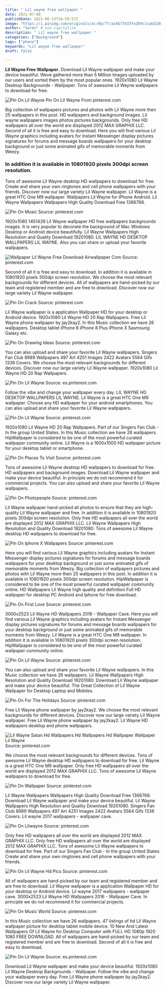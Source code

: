 ```yaml
---
title: " Lil wayne free wallpaper "
date: 2021-07-08
publishDate: 2021-06-13T16:58:57Z
image: "https://i.pinimg.com/originals/ac/6b/77/ac6b77d33fe269c1cab52d8dbcb0089b.jpg"
author: "Soren" # use capitalize
description: " Lil wayne free wallpaper "
categories: ["Background"]
tags: ["phone"]
keywords: "Lil wayne free wallpaper"
draft: false

---
```



**Lil Wayne Free Wallpaper**. Download Lil Wayne wallpaper and make your device beautiful. Weve gathered more than 5 Million Images uploaded by our users and sorted them by the most popular ones. 1920x1080 Lil Wayne Desktop Backgrounds - Wallpaper. Tons of awesome Lil Wayne wallpapers to download for free.

![Pin On Lil Wayne](https://i.pinimg.com/236x/d3/43/6d/d3436dfe1f89878ca8a7553c8dcc04e1.jpg "Pin On Lil Wayne")
Pin On Lil Wayne From pinterest.com


Big collection of wallpapers pictures and photos with Lil Wayne more then 25 wallpapers in this post. HD wallpapers and background images. Lil wayne wallpapers images photos pictures backgrounds. Only free HD wallpapers all over the world are displayed 2012 MAX GRAPHIX LLC. Second of all it is free and easy to download. Here you will find various Lil Wayne graphics including avatars for Instant Messenger display pictures signatures for forums and message boards wallpapers for your desktop background or just some animated gifs of memorable moments from Weezy.

### In addition it is available in 10801920 pixels 300dpi screen resolution.

Tons of awesome Lil Wayne desktop HD wallpapers to download for free. Create and share your own ringtones and cell phone wallpapers with your friends. Discover now our large variety Lil Wayne wallpaper. Lil Wayne is a great HTC One M9 wallpaper. Wallpapers Lil Wayne for iPhone Android. Lil Wayne Wallpapers Wallpapers High Quality Download Free 1366768.


![Pin On Music](https://i.pinimg.com/originals/12/bc/68/12bc68b3c527125c80cbbc415a03820e.jpg "Pin On Music")
Source: pinterest.com

1920x1080 1451426 Lil Wayne wallpaper HD free wallpapers backgrounds images. It is very popular to decorate the background of Mac Windows Desktop or Android device beautifully. Lil Wayne Wallpapers High Resolution and Quality Download 19201080. LIL WAYNE HD DESKTOP WALLPAPERS LIL WAYNE. Also you can share or upload your favorite wallpapers.

![Wallpaper Lil Wayne Free Download Airwallpaper Com](https://i.pinimg.com/736x/36/97/18/369718922d1f36b610f00b9f4373f9a1.jpg "Wallpaper Lil Wayne Free Download Airwallpaper Com")
Source: pinterest.com

Second of all it is free and easy to download. In addition it is available in 10801920 pixels 300dpi screen resolution. We choose the most relevant backgrounds for different devices. All of wallpapers are hand-picked by our team and registered member and are free to download. Discover now our large variety Lil Wayne wallpaper.

![Pin On Crack](https://i.pinimg.com/originals/54/e7/87/54e787ae518fbb6f271beb2ab3e78bc5.jpg "Pin On Crack")
Source: pinterest.com

Lil Wayne wallpaper is a application Wallpaper HD for your desktop or Android device. 1920x1080 Lil Wayne HD 20 Rap Wallpapers. Free Lil Wayne phone wallpaper by jay2kay2. In this Music collection we have 26 wallpapers. Desktop tablet iPhone 8 iPhone 8 Plus iPhone X Sasmsung Galaxy etc.

![Pin On Drawing Ideas](https://i.pinimg.com/originals/3c/0e/72/3c0e720ed351cf1996fabffc22d822cd.jpg "Pin On Drawing Ideas")
Source: pinterest.com

You can also upload and share your favorite Lil Wayne wallpapers. Singers Fan Club 8989 Wallpapers 497 Art 4251 Images 2422 Avatars 5564 Gifs 1336 Covers. We choose the most relevant backgrounds for different devices. Discover now our large variety Lil Wayne wallpaper. 1920x1080 Lil Wayne HD 20 Rap Wallpapers.

![Pin On Lil Wayne](https://i.pinimg.com/564x/2a/f6/1b/2af61b3ffa706e4c0764f1e30656a9af.jpg "Pin On Lil Wayne")
Source: es.pinterest.com

Follow the vibe and change your wallpaper every day. LIL WAYNE HD DESKTOP WALLPAPERS LIL WAYNE. Lil Wayne is a great HTC One M9 wallpaper. Choose any HD wallpaper for your android smartphones. You can also upload and share your favorite Lil Wayne wallpapers.

![Pin On Lil Wayne](https://i.pinimg.com/236x/d3/43/6d/d3436dfe1f89878ca8a7553c8dcc04e1.jpg "Pin On Lil Wayne")
Source: pinterest.com

1920x1080 Lil Wayne HD 20 Rap Wallpapers. Part of our Singers Fan Club - In the group United States. In this Music collection we have 26 wallpapers. HipWallpaper is considered to be one of the most powerful curated wallpaper community online. Lil Wayne is a 1600x1000 HD wallpaper picture for your desktop tablet or smartphone.

![Pin On Places To Visit](https://i.pinimg.com/originals/40/f0/46/40f0460e33f984649058cf587d1efbbb.jpg "Pin On Places To Visit")
Source: pinterest.com

Tons of awesome Lil Wayne desktop HD wallpapers to download for free. HD wallpapers and background images. Download Lil Wayne wallpaper and make your device beautiful. In principle we do not recommend it for commercial projects. You can also upload and share your favorite Lil Wayne wallpapers.

![Pin On Photopeople](https://i.pinimg.com/originals/cf/bc/cc/cfbccc24388865828dfcca1535597023.jpg "Pin On Photopeople")
Source: pinterest.com

Lil Wayne wallpaper hand-picked all photos to ensure that they are high-quality Lil Wayne wallpaper and free. In addition it is available in 10801920 pixels 300dpi screen resolution. Only free HD wallpapers all over the world are displayed 2012 MAX GRAPHIX LLC. Lil Wayne Wallpapers High Resolution and Quality Download 19201080. Tons of awesome Lil Wayne desktop HD wallpapers to download for free.

![Pin On Iphone X Wallpapers](https://i.pinimg.com/originals/6a/a7/b1/6aa7b1ce4923d86b09f1ec4823f20e8b.jpg "Pin On Iphone X Wallpapers")
Source: pinterest.com

Here you will find various Lil Wayne graphics including avatars for Instant Messenger display pictures signatures for forums and message boards wallpapers for your desktop background or just some animated gifs of memorable moments from Weezy. Big collection of wallpapers pictures and photos with Lil Wayne more then 25 wallpapers in this post. In addition it is available in 10801920 pixels 300dpi screen resolution. HipWallpaper is considered to be one of the most powerful curated wallpaper community online. HD Wallpapers Lil Wayne high quality and definition Full HD wallpaper for desktop PC Android and Iphone for free download.

![Pin On First Love](https://i.pinimg.com/originals/13/0f/82/130f82ab8f5cf2d158f7a07e193e320b.jpg "Pin On First Love")
Source: pinterest.com

3000x2523 Lil Wayne HD Wallpapers 2016 - Wallpaper Cave. Here you will find various Lil Wayne graphics including avatars for Instant Messenger display pictures signatures for forums and message boards wallpapers for your desktop background or just some animated gifs of memorable moments from Weezy. Lil Wayne is a great HTC One M9 wallpaper. In addition it is available in 10801920 pixels 300dpi screen resolution. HipWallpaper is considered to be one of the most powerful curated wallpaper community online.

![Pin On Lil Wayne](https://i.pinimg.com/originals/67/13/01/67130130a7d26e4cdfd4bbde80b11173.jpg "Pin On Lil Wayne")
Source: pinterest.com

You can also upload and share your favorite Lil Wayne wallpapers. In this Music collection we have 26 wallpapers. Lil Wayne Wallpapers High Resolution and Quality Download 19201080. Download Lil Wayne wallpaper and make your device beautiful. The Great Collection of Lil Wayne Wallpaper for Desktop Laptop and Mobiles.

![Pin On For The Holidays](https://i.pinimg.com/originals/d7/27/73/d72773f5b4bb520b504f600edd032dae.jpg "Pin On For The Holidays")
Source: pinterest.com

Free Lil Wayne phone wallpaper by jay2kay2. We choose the most relevant backgrounds for different devices. Discover now our large variety Lil Wayne wallpaper. Free Lil Wayne phone wallpaper by jay2kay2. Lil Wayne HD wallpapers desktop and phone wallpapers.

![Lil Wayne Satan Hd Wallpapers Hd Wallpapers Hd Wallpaper Wallpaper Lil Wayne](https://i.pinimg.com/originals/c5/ca/90/c5ca90a31879a16d19cb5fffd71c1998.jpg "Lil Wayne Satan Hd Wallpapers Hd Wallpapers Hd Wallpaper Wallpaper Lil Wayne")
Source: pinterest.com

We choose the most relevant backgrounds for different devices. Tons of awesome Lil Wayne desktop HD wallpapers to download for free. Lil Wayne is a great HTC One M9 wallpaper. Only free HD wallpapers all over the world are displayed 2012 MAX GRAPHIX LLC. Tons of awesome Lil Wayne wallpapers to download for free.

![Pin On Wallpaper](https://i.pinimg.com/originals/21/d3/2f/21d32f3f9988620e088a6822e486b5d4.jpg "Pin On Wallpaper")
Source: pinterest.com

Lil Wayne Wallpapers Wallpapers High Quality Download Free 1366768. Download Lil Wayne wallpaper and make your device beautiful. Lil Wayne Wallpapers High Resolution and Quality Download 19201080. Singers Fan Club 8989 Wallpapers 497 Art 4251 Images 2422 Avatars 5564 Gifs 1336 Covers. Lil wayne 2017 wallpapers - wallpaper cave.

![Pin On Lilwayne](https://i.pinimg.com/474x/c8/50/bb/c850bbe008c19015ccbd845251999886.jpg "Pin On Lilwayne")
Source: pinterest.com

Only free HD wallpapers all over the world are displayed 2012 MAX GRAPHIX LLC. Only free HD wallpapers all over the world are displayed 2012 MAX GRAPHIX LLC. Tons of awesome Lil Wayne wallpapers to download for free. Part of our Singers Fan Club - In the group United States. Create and share your own ringtones and cell phone wallpapers with your friends.

![Pin On Lil Wayne Hd Pics](https://i.pinimg.com/originals/4e/79/ff/4e79ff9c6683bf9a2e096fc9d379da4f.jpg "Pin On Lil Wayne Hd Pics")
Source: pinterest.com

All of wallpapers are hand-picked by our team and registered member and are free to download. Lil Wayne wallpaper is a application Wallpaper HD for your desktop or Android device. Lil wayne 2017 wallpapers - wallpaper cave. 3000x2523 Lil Wayne HD Wallpapers 2016 - Wallpaper Cave. In principle we do not recommend it for commercial projects.

![Pin On Music World](https://i.pinimg.com/originals/c9/1d/ea/c91deae1e2f3708108a4bc3ae86202c9.jpg "Pin On Music World")
Source: pinterest.com

In this Music collection we have 26 wallpapers. 47 listings of hd Lil Wayne wallpaper picture for desktop tablet mobile device. 10 New And Latest Wallpapers Of Lil Wayne for Desktop Computer with FULL HD 1080p 1920 1080 FREE DOWNLOAD. All of wallpapers are hand-picked by our team and registered member and are free to download. Second of all it is free and easy to download.

![Pin On Lil Wayne](https://i.pinimg.com/originals/ac/6b/77/ac6b77d33fe269c1cab52d8dbcb0089b.jpg "Pin On Lil Wayne")
Source: es.pinterest.com

Download Lil Wayne wallpaper and make your device beautiful. 1920x1080 Lil Wayne Desktop Backgrounds - Wallpaper. Follow the vibe and change your wallpaper every day. Free Lil Wayne phone wallpaper by jay2kay2. Discover now our large variety Lil Wayne wallpaper.

